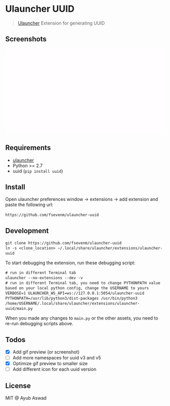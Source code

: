 # Ulauncher UUID

> [Ulauncher](https://ulauncher.io/) Extension for generating UUID

## Screenshots
![media1](preview.gif)

## Requirements

* [ulauncher](https://ulauncher.io/)
* Python >= 2.7
* uuid (`pip install uuid`)

## Install

Open ulauncher preferences window -> extensions -> add extension and paste the following url:

```https://github.com/fsevenm/ulauncher-uuid```
 

## Development

```shell script
git clone https://github.com/fsevenm/ulauncher-uuid
ln -s <clone_location> ~/.local/share/ulauncher/extensions/ulauncher-uuid
```

To start debugging the extension, run these debugging script:
```shell script
# run in different Terminal tab
ulauncher --no-extensions --dev -v
# run in different Terminal tab, you need to change PYTHONPATH value based on your local python config, change the USERNAME to yours
VERBOSE=1 ULAUNCHER_WS_API=ws://127.0.0.1:5054/ulauncher-uuid PYTHONPATH=/usr/lib/python3/dist-packages /usr/bin/python3 /home/USERNAME/.local/share/ulauncher/extensions/ulauncher-uuid/main.py
```

When you made any changes to `main.py` or the other assets, you need to re-run debugging scripts above.

## Todos
- [x] Add gif preview (or screenshot)
- [ ] Add more namespaces for uuid v3 and v5
- [x] Optimize gif preview to smaller size
- [ ] Add different icon for each uuid version 

## License 

MIT @ Ayub Aswad

